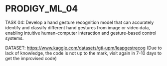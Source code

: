 # PRODIGY_ML_04

TASK 04: Develop a hand gesture recognition model that can accurately identify and classify different hand gestures from image or video data, enabling intuitive human-computer interaction and gesture-based control systems.

DATASET: https://www.kaggle.com/datasets/gti-upm/leapgestrecog
(Due to lack of knowledge, the code is not up to the mark, visit again in 7-10 days to get the improvised code)
